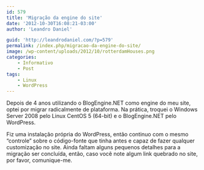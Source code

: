 ```yaml
---
id: 579
title: 'Migração da engine do site'
date: '2012-10-30T16:08:21-03:00'
author: 'Leandro Daniel'

guid: 'http://leandrodaniel.com/?p=579'
permalink: /index.php/migracao-da-engine-do-site/
image: /wp-content/uploads/2012/10/rotterdamHouses.png
categories:
    - Informativo
    - Post
tags:
    - Linux
    - WordPress
---
```


Depois de 4 anos utilizando o BlogEngine.NET como engine do meu site, optei por migrar radicalmente de plataforma. Na prática, troquei o Windows Server 2008 pelo Linux CentOS 5 (64-bit) e o BlogEngine.NET pelo WordPress.

Fiz uma instalação própria do WordPress, então continuo com o mesmo “controle” sobre o código-fonte que tinha antes e capaz de fazer qualquer customização no site. Ainda faltam alguns pequenos detalhes para a migração ser concluída, então, caso você note algum link quebrado no site, por favor, comunique-me.